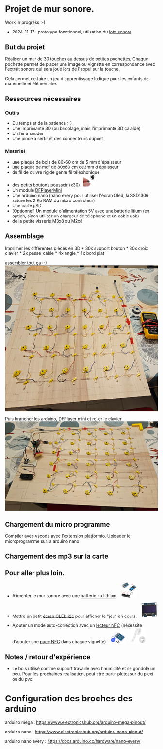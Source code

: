 # Projet de mur sonore.

Work in progress :-)

* 2024-11-17 : prototype fonctionnel, utilsation du [loto sonore](https://dessinemoiunehistoire.net/loto-sonore/)


## But du projet

Réaliser un mur de 30 touches au dessus de petites pochettes.
Chaque pochette permet de placer une image ou vignette en correspondance avec l'extrait sonore qui sera joué lors de l'appui sur la touche.

Cela permet de faire un jeu d'apprentissage ludique pour les enfants de maternelle et élémentaire.

## Ressources nécessaires 

### Outils
* Du temps et de la patience :-)
* Une imprimante 3D (ou bricolage, mais l'imprimante 3D ça aide)
* Un fer à souder
* Une pince à sertir et des connecteurs dupont

### Matériel
* une plaque de bois de 80x60 cm de 5 mm d'épaisseur
* une plaque de mdf de 80x60 cm de3mm d'épaisseur
* du fil de cuivre rigide genre fil téléphonique
* des petits [boutons poussoir](https://amzn.eu/d/gBY2v1u) (x30)&nbsp;&nbsp; <img src="./ressources/images/poussoir.jpg" width="40" >
* Un module [DFPlayerMini](https://wiki.dfrobot.com/DFPlayer_Mini_SKU_DFR0299#target_6)
* Une arduino nano (nano every pour utiliser l'écran Oled, la SSD1306 sature les 2 Ko RAM du micro controleur)
* Une carte µSD
* [Optionnel] Un module d'alimentation 5V avec une batterie litium (en option, sinon utiliser un chargeur de téléphone et un cable usb)
* de la petite visserie M3x8 ou M2x8

## Assemblage

Imprimer les différentes pièces en 3D 
    * 30x support bouton
    * 30x croix clavier
    * 2x passe_cable
    * 4x angle
    * 4x bord plat

assembler tout ça :-) 
![](./ressources/images/assemblage_clavier.jpg)

Puis brancher les arduino, DFPlayer mini et relier le clavier
![](./ressources/images/prototypage_breadboard.jpg)


## Chargement du micro programme

Compiler avec vscode avec l'extension platformio.
Uploader le microprogramme sur la arduino nano

## Chargement des mp3 sur la carte 

## Pour aller plus loin.

* Alimenter le mur sonore avec une [batterie au lithium](https://amzn.eu/d/602b4QF) &nbsp;&nbsp; <img src="./ressources/images/gestion_batterie.jpg" width="50" >

* Mettre un petit [écran OLED i2c](https://amzn.eu/d/2jEcmg8) pour afficher le "jeu" en cours. &nbsp;&nbsp; <img src="./ressources/images/ecran_oled.jpg" width="50" > 

* Ajouter un mode auto-correction avec un [lecteur NFC](https://amzn.eu/d/7pkhMIp) (nécessite d'ajouter une [puce NFC](https://amzn.eu/d/e6GDEvx) dans chaque vignette) &nbsp;&nbsp; <img src="./ressources/images/lecteur_nfc.jpg" width="50" >  &nbsp;&nbsp; <img src="./ressources/images/puces_nfc.jpg" width="50" > 



## Notes / retour d'expérience

* Le bois utilisé comme support travaille avec l'humidité et se gondole un peu. Pour les prochaines réalisation, peut etre partir plutot sur du plexi ou du pvc.




# Configuration des broches des arduino

arduino mega :  https://www.electronicshub.org/arduino-mega-pinout/

arduino nano : https://www.electronicshub.org/arduino-nano-pinout/

arduino nano every : https://docs.arduino.cc/hardware/nano-every/

